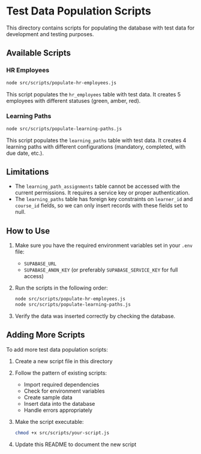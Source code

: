 # Test Data Population Scripts

This directory contains scripts for populating the database with test data for development and testing purposes.

## Available Scripts

### HR Employees

```bash
node src/scripts/populate-hr-employees.js
```

This script populates the `hr_employees` table with test data. It creates 5 employees with different statuses (green, amber, red).

### Learning Paths

```bash
node src/scripts/populate-learning-paths.js
```

This script populates the `learning_paths` table with test data. It creates 4 learning paths with different configurations (mandatory, completed, with due date, etc.).

## Limitations

- The `learning_path_assignments` table cannot be accessed with the current permissions. It requires a service key or proper authentication.
- The `learning_paths` table has foreign key constraints on `learner_id` and `course_id` fields, so we can only insert records with these fields set to null.

## How to Use

1. Make sure you have the required environment variables set in your `.env` file:
   - `SUPABASE_URL`
   - `SUPABASE_ANON_KEY` (or preferably `SUPABASE_SERVICE_KEY` for full access)

2. Run the scripts in the following order:
   ```bash
   node src/scripts/populate-hr-employees.js
   node src/scripts/populate-learning-paths.js
   ```

3. Verify the data was inserted correctly by checking the database.

## Adding More Scripts

To add more test data population scripts:

1. Create a new script file in this directory
2. Follow the pattern of existing scripts:
   - Import required dependencies
   - Check for environment variables
   - Create sample data
   - Insert data into the database
   - Handle errors appropriately

3. Make the script executable:
   ```bash
   chmod +x src/scripts/your-script.js
   ```

4. Update this README to document the new script 